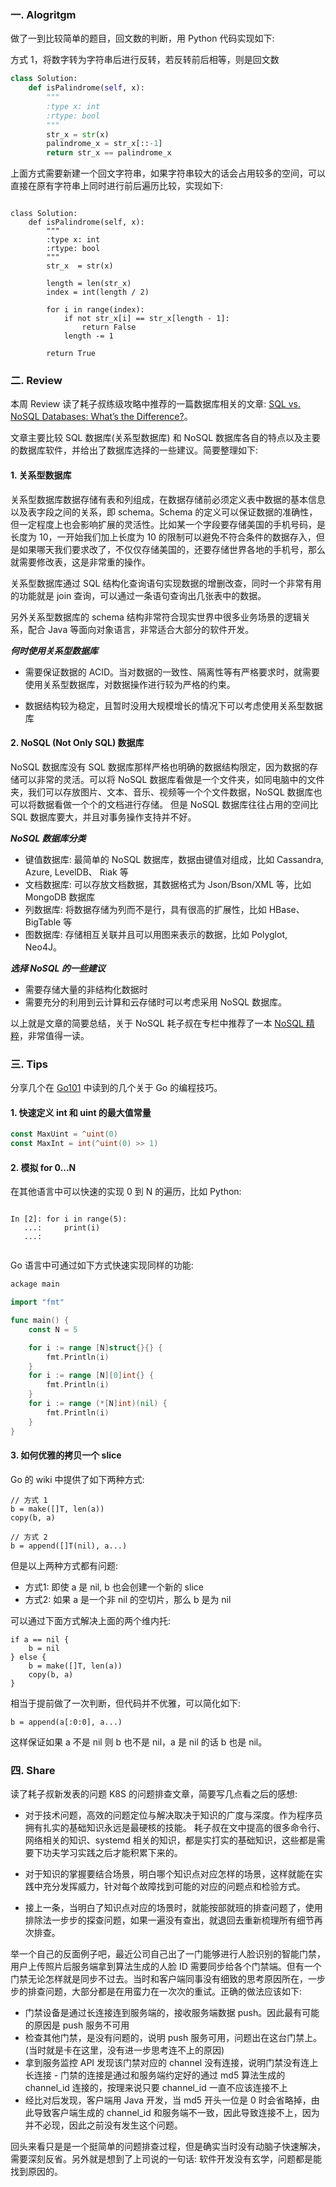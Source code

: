 ### 一. Alogritgm

做了一到比较简单的题目，回文数的判断，用 Python 代码实现如下:

方式 1，将数字转为字符串后进行反转，若反转前后相等，则是回文数

```Python
class Solution:
    def isPalindrome(self, x):
        """
        :type x: int
        :rtype: bool
        """
        str_x = str(x)
        palindrome_x = str_x[::-1]
        return str_x == palindrome_x
```

上面方式需要新建一个回文字符串，如果字符串较大的话会占用较多的空间，可以直接在原有字符串上同时进行前后遍历比较，实现如下:

```

class Solution:
    def isPalindrome(self, x):
        """
        :type x: int
        :rtype: bool
        """
        str_x  = str(x)

        length = len(str_x)
        index = int(length / 2)

        for i in range(index):
            if not str_x[i] == str_x[length - 1]:
                return False
            length -= 1
            
        return True

```

### 二. Review

本周 Review 读了耗子叔练级攻略中推荐的一篇数据库相关的文章: [SQL vs. NoSQL Databases: What’s the Difference?](https://www.upwork.com/hiring/data/sql-vs-nosql-databases-whats-the-difference/)。

文章主要比较 SQL 数据库(关系型数据库) 和 NoSQL 数据库各自的特点以及主要的数据库软件，并给出了数据库选择的一些建议。简要整理如下:

#### 1. 关系型数据库

关系型数据库数据存储有表和列组成，在数据存储前必须定义表中数据的基本信息以及表字段之间的关系，即 schema。Schema 的定义可以保证数据的准确性，但一定程度上也会影响扩展的灵活性。比如某一个字段要存储美国的手机号码，是长度为 10，一开始我们加上长度为 10 的限制可以避免不符合条件的数据存入，但是如果哪天我们要求改了，不仅仅存储美国的，还要存储世界各地的手机号，那么就需要修改表，这是非常重的操作。

关系型数据库通过 SQL 结构化查询语句实现数据的增删改查，同时一个非常有用的功能就是 join 查询，可以通过一条语句查询出几张表中的数据。

另外关系型数据库的 schema 结构非常符合现实世界中很多业务场景的逻辑关系，配合 Java 等面向对象语言，非常适合大部分的软件开发。

***何时使用关系型数据库***

- 需要保证数据的 ACID。当对数据的一致性、隔离性等有严格要求时，就需要使用关系型数据库，对数据操作进行较为严格的约束。
 
- 数据结构较为稳定，且暂时没用大规模增长的情况下可以考虑使用关系型数据库

#### 2. NoSQL (Not Only SQL) 数据库

NoSQL 数据库没有 SQL 数据库那样严格也明确的数据结构限定，因为数据的存储可以非常的灵活。可以将 NoSQL 数据库看做是一个文件夹，如同电脑中的文件夹，我们可以存放图片、文本、音乐、视频等一个个文件数据，NoSQL 数据库也可以将数据看做一个个的文档进行存储。
但是 NoSQL 数据库往往占用的空间比 SQL 数据库要大，并且对事务操作支持并不好。

***NoSQL 数据库分类***

- 键值数据库: 最简单的 NoSQL 数据库，数据由键值对组成，比如 Cassandra, Azure, LevelDB、 Riak 等
- 文档数据库: 可以存放文档数据，其数据格式为 Json/Bson/XML 等，比如 MongoDB 数据库
- 列数据库: 将数据存储为列而不是行，具有很高的扩展性，比如 HBase、BigTable 等
- 图数据库: 存储相互关联并且可以用图来表示的数据，比如 Polyglot, Neo4J。

***选择 NoSQL 的一些建议***

- 需要存储大量的非结构化数据时
- 需要充分的利用到云计算和云存储时可以考虑采用 NoSQL 数据库。

以上就是文章的简要总结，关于 NoSQL 耗子叔在专栏中推荐了一本 [NoSQL 精粹](https://book.douban.com/subject/25662138/)，非常值得一读。

### 三. Tips


分享几个在 [Go101](https://go101.org) 中读到的几个关于 Go 的编程技巧。

#### 1. 快速定义 int 和 uint 的最大值常量

```Go
const MaxUint = ^uint(0)
const MaxInt = int(^uint(0) >> 1)
```

#### 2. 模拟 for 0...N 

在其他语言中可以快速的实现 0 到 N 的遍历，比如 Python:

```Pyton

In [2]: for i in range(5):
   ...:     print(i)
   ...:
   
```

Go 语言中可通过如下方式快速实现同样的功能:

```Go
ackage main

import "fmt"

func main() {
	const N = 5

	for i := range [N]struct{}{} {
		fmt.Println(i)
	}
	for i := range [N][0]int{} {
		fmt.Println(i)
	}
	for i := range (*[N]int)(nil) {
		fmt.Println(i)
	}
}
```

#### 3. 如何优雅的拷贝一个 slice

Go 的 wiki 中提供了如下两种方式:

```
// 方式 1
b = make([]T, len(a))
copy(b, a)

// 方式 2
b = append([]T(nil), a...)
```

但是以上两种方式都有问题:

- 方式1: 即使 a 是 nil, b 也会创建一个新的 slice
- 方式2: 如果 a 是一个非 nil 的空切片，那么 b 是为 nil

可以通过下面方式解决上面的两个维内托:

```
if a == nil {
	b = nil
} else {
	b = make([]T, len(a))
	copy(b, a)
}
```

相当于提前做了一次判断，但代码并不优雅，可以简化如下:

```
b = append(a[:0:0], a...)
```

这样保证如果 a 不是 nil 则 b 也不是 nil，a 是 nil 的话 b 也是 nil。

### 四. Share

读了耗子叔新发表的问题 K8S 的问题排查文章，简要写几点看之后的感想:


- 对于技术问题，高效的问题定位与解决取决于知识的广度与深度。作为程序员拥有扎实的基础知识永远是最硬核的技能。 耗子叔在文中提高的很多命令行、网络相关的知识、systemd 相关的知识，都是实打实的基础知识，这些都是需要下功夫学习实践之后才能积累下来的。

- 对于知识的掌握要结合场景，明白哪个知识点对应怎样的场景，这样就能在实践中充分发挥威力，针对每个故障找到可能的对应的问题点和检验方式。

- 接上一条，当明白了知识点对应的场景时，就能按部就班的排查问题了，使用排除法一步步的探查问题，如果一遍没有查出，就退回去重新梳理所有细节再次排查。

举一个自己的反面例子吧，最近公司自己出了一门能够进行人脸识别的智能门禁，用户上传照片后服务端拿到算法生成的人脸 ID 需要同步给各个门禁端。但有一个门禁无论怎样就是同步不过去。当时和客户端同事没有细致的思考原因所在，一步步的排查问题，大部分都是在用蛮力在一次次的重试。正确的做法应该如下:

- 门禁设备是通过长连接连到服务端的，接收服务端数据 push。因此最有可能的原因是 push 服务不可用
- 检查其他门禁，是没有问题的，说明 push 服务可用，问题出在这台门禁上。(当时就是卡在这里，没有进一步思考连不上的原因)
- 拿到服务监控 API 发现该门禁对应的 channel 没有连接，说明门禁没有连上长连接 - 门禁的连接是通过和服务端约定好的通过 md5 算法生成的 channel_id 连接的，按理来说只要 channel_id 一直不应该连接不上
- 经比对后发现，客户端用 Java 开发，当 md5 开头一位是 0 时会省略掉，由此导致客户端生成的 channel_id 和服务端不一致，因此导致连接不上，因为并不必现，因此之前没有发生这个问题。

回头来看只是是一个挺简单的问题排查过程，但是确实当时没有动脑子快速解决，需要深刻反省。另外就是想到了上司说的一句话: 软件开发没有玄学，问题都是能找到原因的。